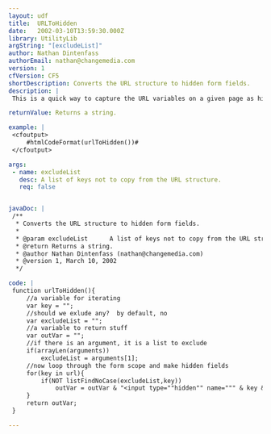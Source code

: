 ```yaml
---
layout: udf
title:  URLToHidden
date:   2002-03-10T13:59:30.000Z
library: UtilityLib
argString: "[excludeList]"
author: Nathan Dintenfass
authorEmail: nathan@changemedia.com
version: 1
cfVersion: CF5
shortDescription: Converts the URL structure to hidden form fields.
description: |
 This is a quick way to capture the URL variables on a given page as hidden fields in a form.  This is useful when you have a multi-step process.

returnValue: Returns a string.

example: |
 <cfoutput>
     #htmlCodeFormat(urlToHidden())#
 </cfoutput>

args:
 - name: excludeList
   desc: A list of keys not to copy from the URL structure.
   req: false


javaDoc: |
 /**
  * Converts the URL structure to hidden form fields.
  * 
  * @param excludeList      A list of keys not to copy from the URL structure. 
  * @return Returns a string. 
  * @author Nathan Dintenfass (nathan@changemedia.com) 
  * @version 1, March 10, 2002 
  */

code: |
 function urlToHidden(){
     //a variable for iterating
     var key = "";
     //should we exlude any?  by default, no
     var excludeList = "";
     //a variable to return stuff
     var outVar = "";
     //if there is an argument, it is a list to exclude
     if(arrayLen(arguments))
         excludeList = arguments[1];
     //now loop through the form scope and make hidden fields
     for(key in url){
         if(NOT listFindNoCase(excludeList,key))
             outVar = outVar & "<input type=""hidden"" name=""" & key & """ value=""" & htmlEditFormat(url[key]) & """>";
     }
     return outVar;        
 }

---
```


